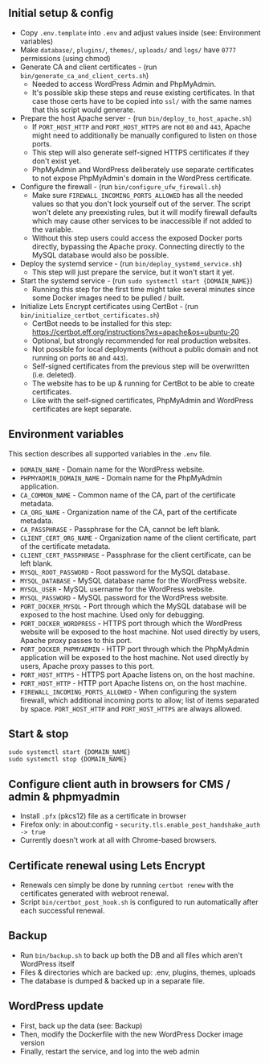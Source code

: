 ## Initial setup & config

* Copy `.env.template` into `.env` and adjust values inside (see: Environment variables)
* Make `database/`, `plugins/`, `themes/`, `uploads/` and `logs/` have `0777` permissions (using chmod)
* Generate CA and client certificates - (run `bin/generate_ca_and_client_certs.sh`)
  * Needed to access WordPress Admin and PhpMyAdmin.
  * It's possible skip these steps and reuse existing certificates.
    In that case those certs have to be copied into `ssl/` with the same names that this script would generate.
* Prepare the host Apache server - (run `bin/deploy_to_host_apache.sh`)
  * If `PORT_HOST_HTTP` and `PORT_HOST_HTTPS` are not `80` and `443`, Apache might need to additionally be manually configured to listen on those ports.
  * This step will also generate self-signed HTTPS certificates if they don't exist yet.
  * PhpMyAdmin and WordPress deliberately use separate certificates to not expose PhpMyAdmin's domain in the WordPress certificate.
* Configure the firewall - (run `bin/configure_ufw_firewall.sh`)
  * Make sure `FIREWALL_INCOMING_PORTS_ALLOWED` has all the needed values so that you don't lock yourself out of the server.
    The script won't delete any preexisting rules, but it will modify firewall defaults which may cause other services to be inaccessible if not added to the variable.
  * Without this step users could access the exposed Docker ports directly, bypassing the Apache proxy.
    Connecting directly to the MySQL database would also be possible.
* Deploy the systemd service - (run `bin/deploy_systemd_service.sh`)
  * This step will just prepare the service, but it won't start it yet.
* Start the systemd service - (run `sudo systemctl start {DOMAIN_NAME}`)
  * Running this step for the first time might take several minutes since some Docker images need to be pulled / built.
* Initialize Lets Encrypt certificates using CertBot - (run `bin/initialize_certbot_certificates.sh`)
  * CertBot needs to be installed for this step: https://certbot.eff.org/instructions?ws=apache&os=ubuntu-20
  * Optional, but strongly recommended for real production websites.
  * Not possible for local deployments (without a public domain and not running on ports `80` and `443`).
  * Self-signed certificates from the previous step will be overwritten (i.e. deleted).
  * The website has to be up & running for CertBot to be able to create certificates.
  * Like with the self-signed certificates, PhpMyAdmin and WordPress certificates are kept separate.


## Environment variables

This section describes all supported variables in the `.env` file.

* `DOMAIN_NAME` - Domain name for the WordPress website.
* `PHPMYADMIN_DOMAIN_NAME` - Domain name for the PhpMyAdmin application.
* `CA_COMMON_NAME` - Common name of the CA, part of the certificate metadata.
* `CA_ORG_NAME` - Organization name of the CA, part of the certificate metadata.
* `CA_PASSPHRASE` - Passphrase for the CA, cannot be left blank.
* `CLIENT_CERT_ORG_NAME` - Organization name of the client certificate, part of the certificate metadata.
* `CLIENT_CERT_PASSPHRASE` - Passphrase for the client certificate, can be left blank.
* `MYSQL_ROOT_PASSWORD` - Root password for the MySQL database.
* `MYSQL_DATABASE` - MySQL database name for the WordPress website.
* `MYSQL_USER` - MySQL username for the WordPress website.
* `MYSQL_PASSWORD` - MySQL password for the WordPress website.
* `PORT_DOCKER_MYSQL` - Port through which the MySQL database will be exposed to the host machine. Used only for debugging.
* `PORT_DOCKER_WORDPRESS` - HTTPS port through which the WordPress website will be exposed to the host machine. Not used directly by users, Apache proxy passes to this port.
* `PORT_DOCKER_PHPMYADMIN` - HTTP port through which the PhpMyAdmin application will be exposed to the host machine. Not used directly by users, Apache proxy passes to this port.
* `PORT_HOST_HTTPS` - HTTPS port Apache listens on, on the host machine.
* `PORT_HOST_HTTP` - HTTP port Apache listens on, on the host machine.
* `FIREWALL_INCOMING_PORTS_ALLOWED` - When configuring the system firewall, which additional incoming ports to allow; list of items separated by space. `PORT_HOST_HTTP` and `PORT_HOST_HTTPS` are always allowed.


## Start & stop

```
sudo systemctl start {DOMAIN_NAME}
sudo systemctl stop {DOMAIN_NAME}
```


## Configure client auth in browsers for CMS / admin & phpmyadmin

* Install `.pfx` (pkcs12) file as a certificate in browser
* Firefox only: in about:config - `security.tls.enable_post_handshake_auth -> true`
* Currently doesn't work at all with Chrome-based browsers.


## Certificate renewal using Lets Encrypt

* Renewals cen simply be done by running `certbot renew` with the certificates generated with webroot renewal.
* Script `bin/certbot_post_hook.sh` is configured to run automatically after each successful renewal.


## Backup

* Run `bin/backup.sh` to back up both the DB and all files which aren't WordPress itself
* Files & directories which are backed up: .env, plugins, themes, uploads
* The database is dumped & backed up in a separate file.


## WordPress update

* First, back up the data (see: Backup)
* Then, modify the Dockerfile with the new WordPress Docker image version
* Finally, restart the service, and log into the web admin
